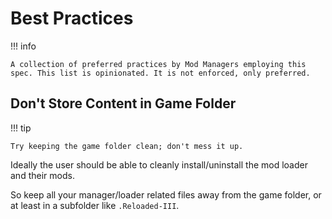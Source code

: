 ﻿# Best Practices

!!! info

    A collection of preferred practices by Mod Managers employing this spec. This list is opinionated. It is not enforced, only preferred.

## Don't Store Content in Game Folder

!!! tip

    Try keeping the game folder clean; don't mess it up.

Ideally the user should be able to cleanly install/uninstall the mod loader and their mods.

So keep all your manager/loader related files away from the game folder, or at least in a subfolder like `.Reloaded-III`.